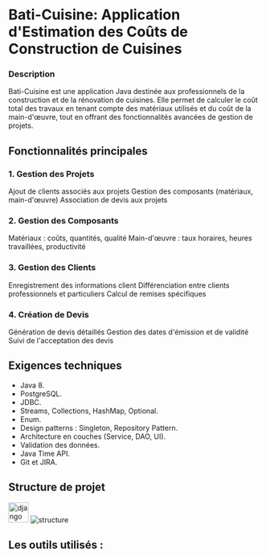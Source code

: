 # Bati-Cuisine: Application d'Estimation des Coûts de Construction de Cuisines
### Description
Bati-Cuisine est une application Java destinée aux professionnels de la construction et de la rénovation de cuisines. Elle permet de calculer le coût total des travaux en tenant compte des matériaux utilisés et du coût de la main-d'œuvre, tout en offrant des fonctionnalités avancées de gestion de projets.

## Fonctionnalités principales

### 1. Gestion des Projets

Ajout de clients associés aux projets
Gestion des composants (matériaux, main-d'œuvre)
Association de devis aux projets


### 2. Gestion des Composants

Matériaux : coûts, quantités, qualité
Main-d'œuvre : taux horaires, heures travaillées, productivité


### 3. Gestion des Clients

Enregistrement des informations client
Différenciation entre clients professionnels et particuliers
Calcul de remises spécifiques


### 4. Création de Devis

Génération de devis détaillés
Gestion des dates d'émission et de validité
Suivi de l'acceptation des devis

## Exigences techniques

- Java 8.
- PostgreSQL.
- JDBC.
- Streams, Collections, HashMap, Optional.
- Enum.
- Design patterns : Singleton, Repository Pattern.
- Architecture en couches (Service, DAO, UI).
- Validation des données.
- Java Time API.
- Git et JIRA.

## Structure de projet
<img src="https://cdn.worldvectorlogo.com/logos/django.svg" alt="django" width="40" height="40"/>
<img src="https://github.com/user-attachments/assets/d38e1428-ef8a-425c-9818-a2d569f19c59" alt="structure">

## Les outils utilisés : 
